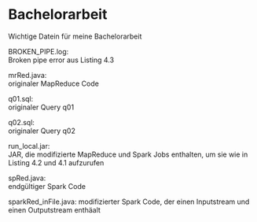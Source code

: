 # Bachelorarbeit
Wichtige Datein für meine Bachelorarbeit

BROKEN_PIPE.log:         
Broken pipe error aus Listing 4.3

mrRed.java:              
originaler MapReduce Code

q01.sql:                
originaler Query q01

q02.sql:                 
originaler Query q02

run_local.jar:           
JAR, die modifizierte MapReduce und Spark Jobs enthalten, um sie wie in Listing 4.2 und 4.1 aufzurufen

spRed.java:              
endgültiger Spark Code

sparkRed_inFile.java:
modifizierter Spark Code, der einen Inputstream und einen Outputstream enthäalt
